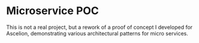 # Microservice POC #

This is not a real project, but a rework of a proof of concept I developed for Ascelion, demonstrating various architectural patterns for micro services.

